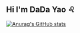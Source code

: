 ## Hi I'm DaDa Yao ♌

[![Anurag's GitHub stats](https://github-readme-stats.vercel.app/api?username=yaodada123&show_icons=true&theme=radical)](https://github.com/yaodada123/github-readme-stats)

<!--
**yaodada123/yaodada123** is a ✨ _special_ ✨ repository because its `README.md` (this file) appears on your GitHub profile.

Here are some ideas to get you started:

- 🔭 I’m currently working on ...
- 🌱 I’m currently learning ...
- 👯 I’m looking to collaborate on ...
- 🤔 I’m looking for help with ...
- 💬 Ask me about ...
- 📫 How to reach me: ...
- 😄 Pronouns: ...
- ⚡ Fun fact: ...
-->
